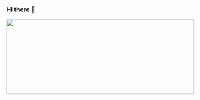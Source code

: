 ### Hi there 👋


<img height="200px" width="500px" src="https://github-readme-stats.vercel.app/api/top-langs/?username=KristupasTrr&hide_title=true&hide_border=true&layout=compact&theme=tokyonight&line_height=21"/>
